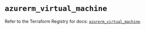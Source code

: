 # `azurerm_virtual_machine`

Refer to the Terraform Registry for docs: [`azurerm_virtual_machine`](https://registry.terraform.io/providers/hashicorp/azurerm/3.112.0/docs/resources/virtual_machine).
